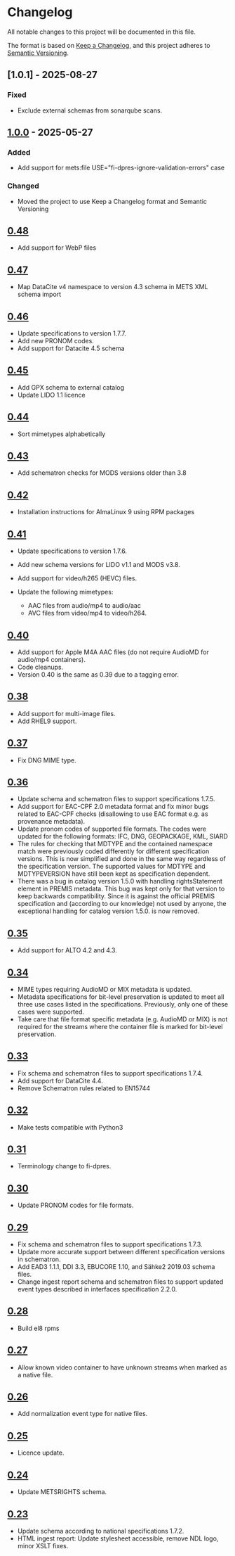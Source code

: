 # Changelog

All notable changes to this project will be documented in this file.

The format is based on [Keep a Changelog](https://keepachangelog.com/en/1.1.0/),
and this project adheres to [Semantic Versioning](https://semver.org/spec/v2.0.0.html).

## [1.0.1] - 2025-08-27
### Fixed
 - Exclude external schemas from sonarqube scans.

## [1.0.0] - 2025-05-27
### Added
 - Add support for mets:file USE="fi-dpres-ignore-validation-errors" case

### Changed
 - Moved the project to use Keep a Changelog format and Semantic Versioning

## [0.48]

- Add support for WebP files

## [0.47]

- Map DataCite v4 namespace to version 4.3 schema in METS XML schema import

## [0.46]

- Update specifications to version 1.7.7.
- Add new PRONOM codes.
- Add support for Datacite 4.5 schema

## [0.45]

- Add GPX schema to external catalog
- Update LIDO 1.1 licence

## [0.44]

- Sort mimetypes alphabetically

## [0.43]

- Add schematron checks for MODS versions older than 3.8

## [0.42]

- Installation instructions for AlmaLinux 9 using RPM packages

## [0.41]

- Update specifications to version 1.7.6.
- Add new schema versions for LIDO v1.1 and MODS v3.8.
- Add support for video/h265 (HEVC) files.
- Update the following mimetypes:

   - AAC files from audio/mp4 to audio/aac
   - AVC files from video/mp4 to video/h264.

## [0.40]

- Add support for Apple M4A AAC files (do not require AudioMD for audio/mp4
  containers).
- Code cleanups.
- Version 0.40 is the same as 0.39 due to a tagging error.

## [0.38]

- Add support for multi-image files.
- Add RHEL9 support.

## [0.37]

- Fix DNG MIME type.

## [0.36]

- Update schema and schematron files to support specifications 1.7.5.
- Add support for EAC-CPF 2.0 metadata format and fix minor bugs related to
  EAC-CPF checks (disallowing to use EAC format e.g. as provenance metadata).
- Update pronom codes of supported file formats. The codes were updated for
  the following formats: IFC, DNG, GEOPACKAGE, KML, SIARD
- The rules for checking that MDTYPE and the contained namespace match were
  previously coded differently for different specification versions. This is
  now simplified and done in the same way regardless of the specification
  version. The supported values for MDTYPE and MDTYPEVERSION have still been
  kept as specification dependent.
- There was a bug in catalog version 1.5.0 with handling rightsStatement
  element in PREMIS metadata. This bug was kept only for that version to keep
  backwards compatibility. Since it is against the official PREMIS
  specification and (according to our knowledge) not used by anyone, the
  exceptional handling for catalog version 1.5.0. is now removed.

## [0.35]

- Add support for ALTO 4.2 and 4.3.

## [0.34]

- MIME types requiring AudioMD or MIX metadata is updated.
- Metadata specifications for bit-level preservation is updated to meet all
  three use cases listed in the specifications. Previously, only one of these
  cases were supported.
- Take care that file format specific metadata (e.g. AudioMD or MIX) is not
  required for the streams where the container file is marked for bit-level
  preservation.

## [0.33]

- Fix schema and schematron files to support specifications 1.7.4.
- Add support for DataCite 4.4.
- Remove Schematron rules related to EN15744

## [0.32]

- Make tests compatible with Python3

## [0.31]

- Terminology change to fi-dpres.

## [0.30]

- Update PRONOM codes for file formats.

## [0.29]

- Fix schema and schematron files to support specifications 1.7.3.
- Update more accurate support between different specification versions
  in schematron.
- Add EAD3 1.1.1, DDI 3.3, EBUCORE 1.10, and Sähke2 2019.03 schema files.
- Change ingest report schema and schematron files to support updated event
  types described in interfaces specification 2.2.0.

## [0.28]

- Build el8 rpms

## [0.27]

- Allow known video container to have unknown streams when marked as a native
  file.

## [0.26]

- Add normalization event type for native files.

## [0.25]

- Licence update.

## [0.24]

- Update METSRIGHTS schema.

## [0.23]

- Update schema according to national specifications 1.7.2.
- HTML ingest report: Update stylesheet accessible, remove NDL logo, minor
  XSLT fixes.

[Unreleased]: https://github.com/Digital-Preservation-Finland/dpres-xml-schemas/compare/v1.0.0...HEAD
[1.0.0]: https://github.com/Digital-Preservation-Finland/dpres-xml-schemas/compare/v0.48...v1.0.0
[0.48]: https://github.com/Digital-Preservation-Finland/dpres-xml-schemas/compare/v0.47...v0.48
[0.47]: https://github.com/Digital-Preservation-Finland/dpres-xml-schemas/compare/v0.46...v0.47
[0.46]: https://github.com/Digital-Preservation-Finland/dpres-xml-schemas/compare/v0.45...v0.46
[0.45]: https://github.com/Digital-Preservation-Finland/dpres-xml-schemas/compare/v0.44...v0.45
[0.44]: https://github.com/Digital-Preservation-Finland/dpres-xml-schemas/compare/v0.43...v0.44
[0.43]: https://github.com/Digital-Preservation-Finland/dpres-xml-schemas/compare/v0.42...v0.43
[0.42]: https://github.com/Digital-Preservation-Finland/dpres-xml-schemas/compare/v0.41...v0.42
[0.41]: https://github.com/Digital-Preservation-Finland/dpres-xml-schemas/compare/v0.40...v0.41
[0.40]: https://github.com/Digital-Preservation-Finland/dpres-xml-schemas/compare/v0.39...v0.40
[0.39]: https://github.com/Digital-Preservation-Finland/dpres-xml-schemas/compare/v0.38...v0.39
[0.38]: https://github.com/Digital-Preservation-Finland/dpres-xml-schemas/compare/v0.37...v0.38
[0.37]: https://github.com/Digital-Preservation-Finland/dpres-xml-schemas/compare/v0.36...v0.37
[0.36]: https://github.com/Digital-Preservation-Finland/dpres-xml-schemas/compare/v0.35...v0.36
[0.35]: https://github.com/Digital-Preservation-Finland/dpres-xml-schemas/compare/v0.34...v0.35
[0.34]: https://github.com/Digital-Preservation-Finland/dpres-xml-schemas/compare/v0.33...v0.34
[0.33]: https://github.com/Digital-Preservation-Finland/dpres-xml-schemas/compare/v0.32...v0.33
[0.32]: https://github.com/Digital-Preservation-Finland/dpres-xml-schemas/compare/v0.31...v0.32
[0.31]: https://github.com/Digital-Preservation-Finland/dpres-xml-schemas/compare/v0.30...v0.31
[0.30]: https://github.com/Digital-Preservation-Finland/dpres-xml-schemas/compare/v0.29...v0.30
[0.29]: https://github.com/Digital-Preservation-Finland/dpres-xml-schemas/compare/v0.28...v0.29
[0.28]: https://github.com/Digital-Preservation-Finland/dpres-xml-schemas/compare/v0.27...v0.28
[0.27]: https://github.com/Digital-Preservation-Finland/dpres-xml-schemas/compare/v0.26...v0.27
[0.26]: https://github.com/Digital-Preservation-Finland/dpres-xml-schemas/compare/v0.25...v0.26
[0.25]: https://github.com/Digital-Preservation-Finland/dpres-xml-schemas/compare/v0.24...v0.25
[0.24]: https://github.com/Digital-Preservation-Finland/dpres-xml-schemas/compare/v0.23...v0.24
[0.23]: https://github.com/Digital-Preservation-Finland/dpres-xml-schemas/compare/v0.22...v0.23
